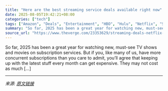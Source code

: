 ```yaml
---
title: "Here are the best streaming service deals available right now"
date: 2025-08-05T19:42:21+08:00
categories: ["tech"]
tags: ["Amazon", "Deals", "Entertainment", "HBO", "Hulu", "Netflix", "Streaming", "Tech"]
summary: "So far, 2025 has been a great year for watching new, must-see TV shows and movies on subscription services. But if you, like many of us, have more concurrent subscriptions than you care to admit, you’"
source_url: "https://www.theverge.com/23353629/streaming-deals-netflix-hulu-disney-plus-amazon-prime-video-hbo-max-best-deal-sale"
---
```


So far, 2025 has been a great year for watching new, must-see TV shows and movies on subscription services. But if you, like many of us, have more concurrent subscriptions than you care to admit, you’ll agree that keeping up with the latest stuff every month can get expensive. They may not cost as much [&#8230;]

---

*来源: [原文链接](https://www.theverge.com/23353629/streaming-deals-netflix-hulu-disney-plus-amazon-prime-video-hbo-max-best-deal-sale)*

